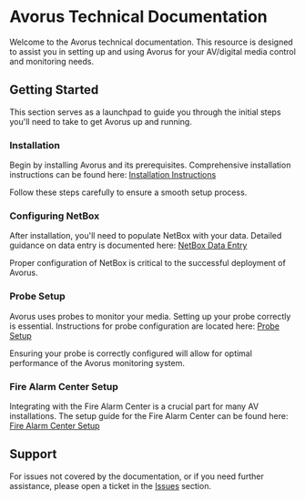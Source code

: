 # Avorus Technical Documentation

Welcome to the Avorus technical documentation. This resource is designed to assist you in setting up and using Avorus for your AV/digital media control and monitoring needs.

## Getting Started

This section serves as a launchpad to guide you through the initial steps you'll need to take to get Avorus up and running.

### Installation

Begin by installing Avorus and its prerequisites. Comprehensive installation instructions can be found here:
[Installation Instructions](install/README.md)

Follow these steps carefully to ensure a smooth setup process.

### Configuring NetBox

After installation, you'll need to populate NetBox with your data. Detailed guidance on data entry is documented here:
[NetBox Data Entry](netbox-data-entry.md)

Proper configuration of NetBox is critical to the successful deployment of Avorus.

### Probe Setup

Avorus uses probes to monitor your media. Setting up your probe correctly is essential. Instructions for probe configuration are located here:
[Probe Setup](probe-setup.md)

Ensuring your probe is correctly configured will allow for optimal performance of the Avorus monitoring system.

### Fire Alarm Center Setup

Integrating with the Fire Alarm Center is a crucial part for many AV installations. The setup guide for the Fire Alarm Center can be found here:
[Fire Alarm Center Setup](fire-alarm-center-setup.md)

## Support

For issues not covered by the documentation, or if you need further assistance, please open a ticket in the [Issues](https://github.com/your-repository/avorus/issues) section.
